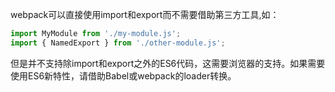 webpack可以直接使用import和export而不需要借助第三方工具,如：
```javascript
import MyModule from './my-module.js';
import { NamedExport } from './other-module.js';
```
但是并不支持除import和export之外的ES6代码，这需要浏览器的支持。如果需要使用ES6新特性，请借助Babel或webpack的loader转换。